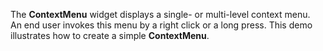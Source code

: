 The **ContextMenu** widget displays a&nbsp;single- or&nbsp;multi-level context menu. An&nbsp;end user invokes this menu by&nbsp;a&nbsp;right click or&nbsp;a&nbsp;long press. This demo illustrates how to&nbsp;create a&nbsp;simple **ContextMenu**.